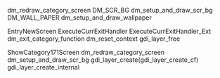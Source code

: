 dm_redraw_category_screen
DM_SCR_BG
dm_setup_and_draw_scr_bg
DM_WALL_PAPER
dm_setup_and_draw_wallpaper

EntryNewScreen
ExecuteCurrExitHandler
ExecuteCurrExitHandler_Ext
dm_exit_category_function
dm_reset_context
gdi_layer_free

ShowCategory171Screen
dm_redraw_category_screen
dm_setup_and_draw_scr_bg
gdi_layer_create(gdi_layer_create_cf)
gdi_layer_create_internal